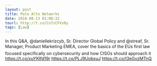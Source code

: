 ```yaml
---
layout: post
title: Palo Alto Networks
date: 2018-08-13 01:00:22
tourl: http://t.co/Cn7zCFVx8y
tags: [Law]
---
```

In this Q&amp;A, @daniellekrizcyb, Sr. Director Global Policy and @streaf, Sr. Manager, Product Marketing EMEA, cover the basics of the EUs first law focused specifically on cybersecurity and how CISOs should approach it https://t.co/xuYKIfd19r https://t.co/PLJ9UobxuJ https://t.co/I3eGvzMTnQ